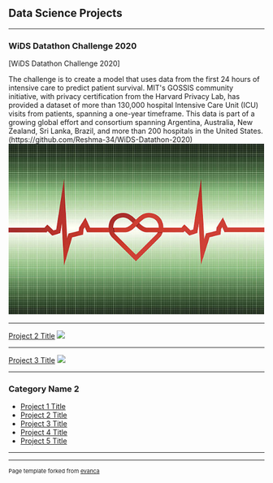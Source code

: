 ## Data Science Projects

---

### WiDS Datathon Challenge 2020
[WiDS Datathon Challenge 2020]
<tr>
The challenge is to create a model that uses data from the first 24 hours of intensive care to predict patient survival. MIT's GOSSIS community initiative, with privacy certification from the Harvard Privacy Lab, has provided a dataset of more than 130,000 hospital Intensive Care Unit (ICU) visits from patients, spanning a one-year timeframe. This data is part of a growing global effort and consortium spanning Argentina, Australia, New Zealand, Sri Lanka, Brazil, and more than 200 hospitals in the United States.(https://github.com/Reshma-34/WiDS-Datathon-2020)
<img src="images/icu.jpg?raw=false width=100 height=100"/>

---
[Project 2 Title](/pdf/sample_presentation.pdf)
<img src="images/dummy_thumbnail.jpg?raw=true"/>

---
[Project 3 Title](http://example.com/)
<img src="images/dummy_thumbnail.jpg?raw=true"/>

---

### Category Name 2

- [Project 1 Title](http://example.com/)
- [Project 2 Title](http://example.com/)
- [Project 3 Title](http://example.com/)
- [Project 4 Title](http://example.com/)
- [Project 5 Title](http://example.com/)

---




---
<p style="font-size:11px">Page template forked from <a href="https://github.com/evanca/quick-portfolio">evanca</a></p>
<!-- Remove above link if you don't want to attibute -->
